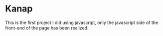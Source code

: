 # Kanap #

This is the first project I did using javascript, only the javascript side of the front-end of the page has been realized.
